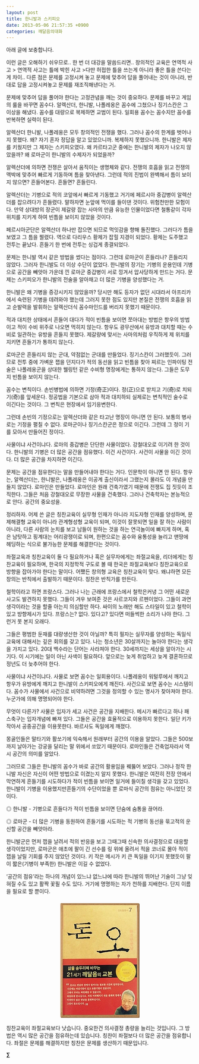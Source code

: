 ```yaml
---
layout: post
title: 한니발과 스키피오
date: 2013-05-06 21:57:35 +0900
categories: 깨달음의대화
---
```


  


아래 글에 보충합니다. 


  


이런 글은 오해하기 쉬우므로.. 한 번 더 대강을 말씀드리면.. 창의적인 교육은 연역적 사고 > 연역적 사고는 틀에 박힌 사고 >다만 허접한 틀을 쓰는게 아니라 좋은 틀을 쓴다는게 차이.. 다른 점은 문제를 고정시켜 놓고 문제에 맞추어 답을 풀어내는 것이 아니라, 반대로 답을 고정시켜놓고 문제를 재조직해낸다는 거. 


  


문제에 맞추어 답을 풀어야 한다는 고정관념을 깨는 것이 중요하다. 문제를 바꾸고 게임의 룰을 바꾸면 꼼수다. 알렉산더, 한니발, 나폴레옹은 꼼수에 그쳤으나 징기스칸은 그 이상을 해냈다. 꼼수를 대량으로 복제하면 교범이 된다. 일회용 꼼수는 꼼수지만 꼼수를 반복하면 실력이 된다. 


  


알렉산더 한니발, 나폴레옹은 모두 창의적인 전쟁을 했다. 그러나 꼼수의 한계를 벗어나지 못했다. 왜? 자기 혼자 정답을 알고 있었으니까. 복제하지 못했으니까. 한니발은 제자를 키웠지만 그 제자는 스키피오였다. 왜 카르타고군 중에는 한니발의 제자가 나오지 않았을까? 왜 로마군이 한니발의 수제자가 되었을까? 


  


알렉산더에 의하면 전쟁은 살아서 움직이는 생명체와 같다. 전쟁의 호흡을 읽고 전쟁의 맥박에 맞추어 빠르게 기동하며 틈을 찾아낸다. 그런데 적의 진법이 완벽해서 틈이 보이지 않으면? 흔들어본다. 흔들면? 흔들린다. 


  


알렉산더는 기병으로 적의 코앞에서 빠르게 기동했고 거기에 페르시아 중갑병이 알렉산더를 잡으려다가 흔들렸다. 말하자면 눈앞에 먹이를 들이댄 것이다. 위험천만한 모험이다. 만약 상대방의 장군이 제갈량 잡는 사마의 만큼 유능한 인물이었다면 철통같이 각자 위치를 지키게 하여 빈틈을 보이지 않았을 것이다. 


  


페르시아군단은 알렉산더 하나만 잡으면 되므로 먹잇감을 향해 돌진했다. 그러다가 틈을 보였고 그 틈을 찔렸다. 역으로 다리우스 황제가 잡힐 지경이 되었다. 황제는 도주했고 전투는 끝났다. 흔들기 한 번에 전투는 싱겁게 종결되었다. 


  


문제는 한니발 역시 같은 방법을 썼다는 점이다. 그런데 로마군이 흔들리나? 흔들리지 않았다. 그러자 한니발도 더 이상 수단이 없었다. 한니발의 장기는 기병의 운용인데 기병으로 공간을 빼앗아 가운데 낀 로마군 중갑병이 서로 낑겨서 압사당하게 만드는 거다. 문제는 스키피오가 한니발의 전술을 알아채고 더 많은 기병을 양성했다는 거. 


  


한니발은 왜 기병을 증강시키지 않았을까? 당시만 해도 등자가 없던 시대라서 아프리카에서 숙련된 기병을 데려와야 했는데 그러지 못한 점도 있지만 본질은 전쟁의 호흡을 읽고 순발력을 발휘하는 알렉산더식 꼼수마인드를 버리지 못했기 때문이다. 


  


적과 대치한 상태에서 흔들어 대다가 적이 빈틈을 보이면 쪼아대는 방법은 항우의 방법이고 적이 수비 위주로 나오면 먹히지 않는다. 항우도 광무산에서 유방과 대치할 때는 수비로 일관하는 유방을 흔들지 못했다. 제갈량에 맞서는 사마의처럼 우직하게 제 위치를 지키면 흔들기가 통하지 않는다. 


  


로마군은 흔들리지 않는 군대, 약점없는 군대를 만들었다. 징기스칸이 그러했듯이. 그러므로 전투 중에 가벼운 잽을 던지다가 적의 동선을 읽고 빈틈을 찾아 찌르는 인파이팅 전술은 나폴레옹군을 상대한 웰링턴 같은 수비형 명장에게는 통하지 않는다. 그들은 도무지 빈틈을 보이지 않는다. 


  


꼼수는 변칙이다. 손빈병법에 의하면 기정(奇正)이다. 정(正)으로 받치고 기(奇)로 치되 기(奇)를 앞세운다. 정공법을 기본으로 삼아 적과 대치하되 실제로는 변칙적인 술수로 이긴다는 것이다. 그 변칙은 현장에서 임기응변한다. 


  


그런데 손빈의 기정으로는 알렉산더와 같은 타고난 명장이 아니면 안 된다. 보통의 병사로는 기정을 펼칠 수 없다. 로마군이나 징기스칸군은 정으로 이긴다. 그런데 그 정이 기를 모아서 만들어진 정이다. 


  


사물이냐 사건이냐다. 로마의 중갑병은 단단한 사물이었다. 강철대오로 이기려 한 것이다. 한니발의 기병은 더 많은 공간을 점유했다. 이건 사건이다. 사건이 사물을 이긴 것이다. 더 많은 공간을 차지하면 이긴다. 


  


문제는 공간을 점유한다는 말을 만들어내야 한다는 거다. 인문학이 아니면 안 된다. 항우는, 알렉산더는, 한니발은, 나폴레옹은 이공계 출신이라서 그랬는지 몰라도 이 개념을 만들지 않았다. 로마인은 만들었다. 로마인은 원래 건축가였기 때문에 전쟁도 집 짓듯이 조직한다. 그들은 처음 강철대오로 무장한 사물을 건축했다. 그러나 건축학자는 본능적으로 안다. 공간의 중요성을. 


  


정리하자. 어제 쓴 글은 칭찬교육이 실무형 인재가 아니라 지도자형 인재를 양성하며, 문제해결형 교육이 아니라 관계형성형 교육이 되며, 이것이 잘못되면 일을 잘 하는 사람이 아니라, 다른 사람의 눈치를 보고 남들이 원하는 것을 하는 연극놀이에 빠지게 하며, 혹은 남탓하고 핑계대는 어리광쟁이로 되며, 한편으로는 꼼수와 융통성을 늘리고 맨땅에 헤딩하는 식으로 불가능한 문제를 해결한다는 것이다. 


  


좌절교육과 칭찬교육이 둘 다 필요하거나 혹은 실무자에게는 좌절교육을, 리더에게는 칭찬교육이 필요하며, 한국의 지정학적 구도로 볼 때 한국은 좌절교육보다 칭찬교육으로 방향을 잡아가야 한다는 말이다. 어쨌든 창의형 교육은 칭찬교육이 맞다. 왜냐하면 모든 창의는 반칙에서 출발하기 때문이다. 칭찬은 반칙가를 만든다. 


  


철학이라고 하면 프랑스다. 그러나 나는 근래에 프랑스에서 철학은커녕 그 어떤 새로운 사고도 발견하지 못했다. 그들이 겨우 보여준 것은 사르코지와 르펜이었다. 그들이 과연 생각이라는 것을 할줄 아는지 의심할만 하다. 싸이의 노래만 해도 스타일이 있고 철학이 있고 방향제시가 있다. 프랑스는? 없다. 있다고? 있다면 떠들썩한 소리가 나야 한다. 그런거 못 본지 오래다.


  


그들은 평범한 둔재를 대량생산한 것이 아닐까? 특히 필자는 실무자를 양성하는 독일식 교육에 대해서는 깊은 회의를 갖고 있다. 나는 청소년은 30살까지는 놀아야 한다는 생각을 가지고 있다. 20대 백수라는 단어는 사라져야 한다. 30세까지는 세상을 알아가는 시기다. 이 시기에는 일이 아닌 사색이 필요하다. 앞으로는 늦게 취업하고 늦게 결혼하므로 정년도 더 늦추어야 한다. 


  


사물이냐 사건이냐다. 사물로 보면 꼼수는 일회용이다. 나폴레옹이 워털루에서 깨지고 항우가 유방에게 깨지고 한니발이 스키피오에게 깨진다. 사건으로 보면 꼼수는 시스템이다. 꼼수가 사물에서 사건으로 비약하려면 그것을 정의할 수 있는 명사가 찾아져야 한다. 누군가에 의해 명명되어야 한다. 


  


무엇이 다른가? 사물은 입자가 세고 사건은 공간을 지배한다. 메시가 빠르다고 하나 패스축구는 입자개념에 빠져 있다. 그들은 공간을 효율적으로 이용하지 못한다. 일단 키가 작아서 공중공간을 이용못한다. 바르사도 독일에게 깨졌다. 


  


몽골인들은 말타기와 활쏘기에 익숙해서 원래부터 공간의 이용을 알았다. 그들은 500보까지 날아가는 강궁을 달리는 말 위에서 쏘았기 때문이다. 로마인들은 건축업자라서 역시 공간의 의미를 알았다. 


  


그러므로 그들은 한니발의 꼼수가 바로 공간의 활용임을 꿰뚫어 보았다. 그러나 정작 한니발 자신은 자신이 어떤 방법으로 이겼는지 알지 못했다. 한니발은 여전히 전장 안에서 막연하게 흔들기를 시도하다가 적이 빈틈을 보이면 일거에 들이칠 생각을 갖고 있었다. 한니발이 기병을 이용했지만흔들기의 수단이었을 뿐 로마식 공간의 점유는 아니었던 것이다. 



◎ 한니발 - 기병으로 흔들다가 적이 빈틈을 보이면 단숨에 숨통을 끊어라. 

◎ 로마군 - 더 많은 기병을 동원하여 흔들기를 시도하는 적 기병의 동선을 묶고적의 운신할 공간을 빼앗아라. 



한니발군은 먼저 잽을 날려서 적의 반응을 보고 그때그때 신속한 의사결정으로 대응할 생각이었지만, 로마군은 애초에 팔이 긴 선수를 링 위에 올려서 적을 코너로 몰아 적이 잽을 날릴 기회를 주지 않았던 것이다. 키 작은 메시가 키 큰 독일을 이기지 못했듯이 팔이 짧은(기병이 부족한) 한니발은 이길 수 없었다. 



‘공간의 점유’라는 하나의 개념이 있느냐 없느냐에 따라 한니발의 뛰어난 기술이 그냥 잊혀질 수도 있고 활짝 꽃필 수도 있다. 거기에 명명하는 자가 천하를 지배한다. 단지 이름을 필요로 할 뿐이다. 


  




 ###


  




<p align="center">
  <a href="?mid=DonOh"><img alt="345678.jpg" src="files/attach/images/198/727/315/55.JPG" /> <br /></a> 
  
  <p>
  </p> 칭찬교육이 좌절교육보다 낫습니다. 중요한건 의사결정 총량을 늘리는 것입니다. 그 방법은 역시 많은 공간을 점유하는데 있습니다. 칭찬이 좌절보다 더 많은 공간을 점유합니다. 좌절은 문제를 해결하지만 칭찬은 문제를 생산하기 때문입니다. 
  
  <p>
  </p>
  
  <p>
    <b>∑</b> <br /><br />
  </p>
  
  <p>
  </p>
  
  <p>
  </p>
  
  <p>
  </p>
  
  <p>
  </p>
  
  <p>
  </p>
  
  <p>
  </p>
  
  <p>
  </p>
  
  <p>
  </p>
  
  <p>
  </p>
  
  <p>
  </p>
  
  <p>
  </p>
</p>